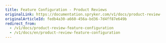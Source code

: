 ```yaml
---
title: Feature Configuration - Product Reviews
originalLink: https://documentation.spryker.com/v1/docs/product-review-feature-configuration
originalArticleId: fedb4a30-a660-456a-bd36-7d4ff87e649b
redirect_from:
  - /v1/docs/product-review-feature-configuration
  - /v1/docs/en/product-review-feature-configuration
---
```



